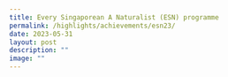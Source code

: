 ```yaml
---
title: Every Singaporean A Naturalist (ESN) programme
permalink: /highlights/achievements/esn23/
date: 2023-05-31
layout: post
description: ""
image: ""
---
```

